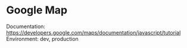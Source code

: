 # Google Map

Documentation: https://developers.google.com/maps/documentation/javascript/tutorial
Environment: dev, production